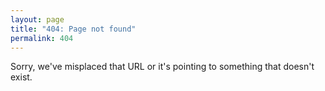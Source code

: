 ```yaml
---
layout: page
title: "404: Page not found"
permalink: 404
---
```


Sorry, we've misplaced that URL or it's pointing to something that doesn't exist.
